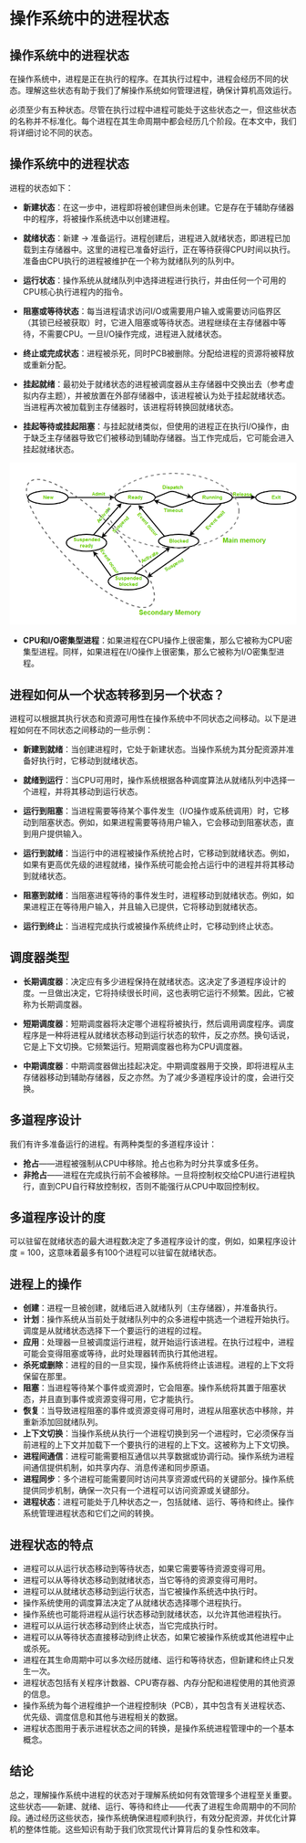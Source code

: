 # 操作系统中的进程状态

## 操作系统中的进程状态

在操作系统中，进程是正在执行的程序。在其执行过程中，进程会经历不同的状态。理解这些状态有助于我们了解操作系统如何管理进程，确保计算机高效运行。

必须至少有五种状态。尽管在执行过程中进程可能处于这些状态之一，但这些状态的名称并不标准化。每个进程在其生命周期中都会经历几个阶段。在本文中，我们将详细讨论不同的状态。

## 操作系统中的进程状态

进程的状态如下：

- **新建状态**：在这一步中，进程即将被创建但尚未创建。它是存在于辅助存储器中的程序，将被操作系统选中以创建进程。

- **就绪状态**：新建 -> 准备运行。进程创建后，进程进入就绪状态，即进程已加载到主存储器中。这里的进程已准备好运行，正在等待获得CPU时间以执行。准备由CPU执行的进程被维护在一个称为就绪队列的队列中。

- **运行状态**：操作系统从就绪队列中选择进程进行执行，并由任何一个可用的CPU核心执行进程内的指令。

- **阻塞或等待状态**：每当进程请求访问I/O或需要用户输入或需要访问临界区（其锁已经被获取）时，它进入阻塞或等待状态。进程继续在主存储器中等待，不需要CPU。一旦I/O操作完成，进程进入就绪状态。

- **终止或完成状态**：进程被杀死，同时PCB被删除。分配给进程的资源将被释放或重新分配。

- **挂起就绪**：最初处于就绪状态的进程被调度器从主存储器中交换出去（参考虚拟内存主题），并被放置在外部存储器中，该进程被认为处于挂起就绪状态。当进程再次被加载到主存储器时，该进程将转换回就绪状态。

- **挂起等待或挂起阻塞**：与挂起就绪类似，但使用的进程正在执行I/O操作，由于缺乏主存储器导致它们被移动到辅助存储器。当工作完成后，它可能会进入挂起就绪状态。

![进程状态图](./image/states_modified.png)

- **CPU和I/O密集型进程**：如果进程在CPU操作上很密集，那么它被称为CPU密集型进程。同样，如果进程在I/O操作上很密集，那么它被称为I/O密集型进程。

## 进程如何从一个状态转移到另一个状态？

进程可以根据其执行状态和资源可用性在操作系统中不同状态之间移动。以下是进程如何在不同状态之间移动的一些示例：

- **新建到就绪**：当创建进程时，它处于新建状态。当操作系统为其分配资源并准备好执行时，它移动到就绪状态。

- **就绪到运行**：当CPU可用时，操作系统根据各种调度算法从就绪队列中选择一个进程，并将其移动到运行状态。

- **运行到阻塞**：当进程需要等待某个事件发生（I/O操作或系统调用）时，它移动到阻塞状态。例如，如果进程需要等待用户输入，它会移动到阻塞状态，直到用户提供输入。

- **运行到就绪**：当运行中的进程被操作系统抢占时，它移动到就绪状态。例如，如果有更高优先级的进程就绪，操作系统可能会抢占运行中的进程并将其移动到就绪状态。

- **阻塞到就绪**：当阻塞进程等待的事件发生时，进程移动到就绪状态。例如，如果进程正在等待用户输入，并且输入已提供，它将移动到就绪状态。

- **运行到终止**：当进程完成执行或被操作系统终止时，它移动到终止状态。

## 调度器类型

- **长期调度器**：决定应有多少进程保持在就绪状态。这决定了多道程序设计的度。一旦做出决定，它将持续很长时间，这也表明它运行不频繁。因此，它被称为长期调度器。

- **短期调度器**：短期调度器将决定哪个进程将被执行，然后调用调度程序。调度程序是一种将进程从就绪状态移动到运行状态的软件，反之亦然。换句话说，它是上下文切换。它频繁运行。短期调度器也称为CPU调度器。

- **中期调度器**：中期调度器做出挂起决定。中期调度器用于交换，即将进程从主存储器移动到辅助存储器，反之亦然。为了减少多道程序设计的度，会进行交换。

## 多道程序设计

我们有许多准备运行的进程。有两种类型的多道程序设计：

- **抢占**——进程被强制从CPU中移除。抢占也称为时分共享或多任务。
- **非抢占**——进程在完成执行前不会被移除。一旦将控制权交给CPU进行进程执行，直到CPU自行释放控制权，否则不能强行从CPU中取回控制权。

## 多道程序设计的度

可以驻留在就绪状态的最大进程数决定了多道程序设计的度，例如，如果程序设计度 = 100，这意味着最多有100个进程可以驻留在就绪状态。

## 进程上的操作

- **创建**：进程一旦被创建，就绪后进入就绪队列（主存储器），并准备执行。
- **计划**：操作系统从当前处于就绪队列中的众多进程中挑选一个进程开始执行。调度是从就绪状态选择下一个要运行的进程的过程。
- **应用**：处理器一旦被调度运行进程，就开始运行该进程。在执行过程中，进程可能会变得阻塞或等待，此时处理器转而执行其他进程。
- **杀死或删除**：进程的目的一旦实现，操作系统将终止该进程。进程的上下文将保留在那里。
- **阻塞**：当进程等待某个事件或资源时，它会阻塞。操作系统将其置于阻塞状态，并且直到事件或资源变得可用，它才能执行。
- **恢复**：当导致进程阻塞的事件或资源变得可用时，进程从阻塞状态中移除，并重新添加回就绪队列。
- **上下文切换**：当操作系统从执行一个进程切换到另一个进程时，它必须保存当前进程的上下文并加载下一个要执行的进程的上下文。这被称为上下文切换。
- **进程间通信**：进程可能需要相互通信以共享数据或协调行动。操作系统为进程间通信提供机制，如共享内存、消息传递和同步原语。
- **进程同步**：多个进程可能需要同时访问共享资源或代码的关键部分。操作系统提供同步机制，确保一次只有一个进程可以访问资源或关键部分。
- **进程状态**：进程可能处于几种状态之一，包括就绪、运行、等待和终止。操作系统管理进程状态和它们之间的转换。

## 进程状态的特点

- 进程可以从运行状态移动到等待状态，如果它需要等待资源变得可用。
- 进程可以从等待状态移动到就绪状态，当它等待的资源变得可用时。
- 进程可以从就绪状态移动到运行状态，当它被操作系统选中执行时。
- 操作系统使用的调度算法决定了从就绪状态选择哪个进程执行。
- 操作系统也可能将进程从运行状态移动到就绪状态，以允许其他进程执行。
- 进程可以从运行状态移动到终止状态，当它完成执行时。
- 进程可以从等待状态直接移动到终止状态，如果它被操作系统或其他进程中止或杀死。
- 进程在其生命周期中可以多次经历就绪、运行和等待状态，但新建和终止只发生一次。
- 进程状态包括有关程序计数器、CPU寄存器、内存分配和进程使用的其他资源的信息。
- 操作系统为每个进程维护一个进程控制块（PCB），其中包含有关进程状态、优先级、调度信息和其他与进程相关的数据。
- 进程状态图用于表示进程状态之间的转换，是操作系统进程管理中的一个基本概念。

## 结论

总之，理解操作系统中进程的状态对于理解系统如何有效管理多个进程至关重要。这些状态——新建、就绪、运行、等待和终止——代表了进程生命周期中的不同阶段。通过经历这些状态，操作系统确保进程顺利执行，有效分配资源，并优化计算机的整体性能。这些知识有助于我们欣赏现代计算背后的复杂性和效率。

